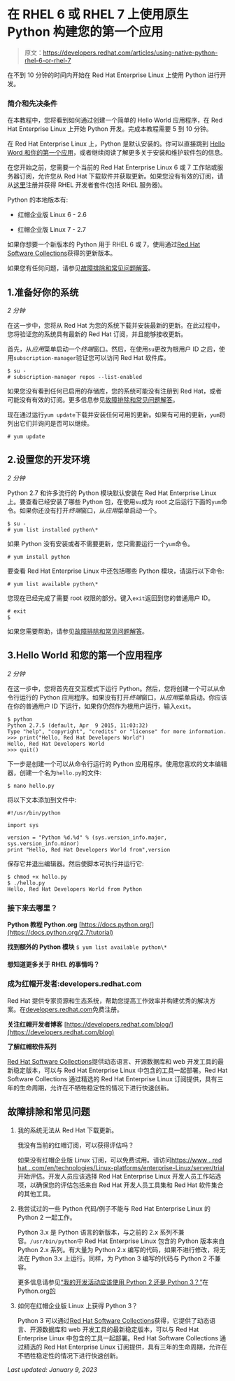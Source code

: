 # 在 RHEL 6 或 RHEL 7 上使用原生 Python 构建您的第一个应用

> 原文：<https://developers.redhat.com/articles/using-native-python-rhel-6-or-rhel-7>

在不到 10 分钟的时间内开始在 Red Hat Enterprise Linux 上使用 Python 进行开发。

### 简介和先决条件

在本教程中，您将看到如何通过创建一个简单的 Hello World 应用程序，在 Red Hat Enterprise Linux 上开始 Python 开发。完成本教程需要 5 到 10 分钟。

在 Red Hat Enterprise Linux 上，Python 是默认安装的。你可以直接跳到 [Hello Word 和你的第一个应用](https://developers.redhat.com/products/rhel/get-started-rhel7-python/#Hello%20Word%20and%20your%20first%20application)，或者继续阅读了解更多关于安装和维护软件包的信息。

在您开始之前，您需要一个当前的 Red Hat Enterprise Linux 6 或 7 工作站或服务器订阅，允许您从 Red Hat 下载软件并获取更新。如果您没有有效的订阅，请从[这里](https://developers.redhat.com/downloads/)注册并获得 RHEL 开发者套件(包括 RHEL 服务器)。

Python 的本地版本有:

*   红帽企业版 Linux 6 - 2.6

*   红帽企业版 Linux 7 - 2.7

如果你想要一个新版本的 Python 用于 RHEL 6 或 7，使用通过[Red Hat Software Collections](https://developers.redhat.com/products/softwarecollections/overview/)获得的更新版本。

如果您有任何问题，请参见[故障排除和常见问题解答](#TroubleshootingandFAQ3)。

## 1.准备好你的系统

*2 分钟*

在这一步中，您将从 Red Hat 为您的系统下载并安装最新的更新。在此过程中，您将验证您的系统具有最新的 Red Hat 订阅，并且能够接收更新。

首先，从*应用*菜单启动一个*终端*窗口。然后，在使用`su`更改为根用户 ID 之后，使用`subscription-manager`验证您可以访问 Red Hat 软件库。

```
$ su -
# subscription-manager repos --list-enabled
```

如果您没有看到任何已启用的存储库，您的系统可能没有注册到 Red Hat，或者可能没有有效的订阅。更多信息参见[故障排除和常见问题解答](#TroubleshootingandFAQ3)。

现在通过运行`yum update`下载并安装任何可用的更新。如果有可用的更新，`yum`将列出它们并询问是否可以继续。

`# yum update`

## 2.设置您的开发环境

*2 分钟*

Python 2.7 和许多流行的 Python 模块默认安装在 Red Hat Enterprise Linux 上。要查看已经安装了哪些 Python 包，在使用`su`成为 root 之后运行下面的`yum`命令。如果你还没有打开*终端*窗口，从*应用*菜单启动一个。

```
$ su -
# yum list installed python\*
```

如果 Python 没有安装或者不需要更新，您只需要运行一个`yum`命令。

`# yum install python`

要查看 Red Hat Enterprise Linux 中还包括哪些 Python 模块，请运行以下命令:

`# yum list available python\*`

您现在已经完成了需要 root 权限的部分。键入`exit`返回到您的普通用户 ID。

```
# exit
$
```

如果您需要帮助，请参见[故障排除和常见问题解答](https://developers.redhat.com/products/rhel/get-started-rhel7-python/#troubleshooting)。

## 3.Hello World 和您的第一个应用程序

*2 分钟*

在这一步中，您将首先在交互模式下运行 Python。然后，您将创建一个可以从命令行运行的 Python 应用程序。如果没有打开*终端*窗口，从*应用*菜单启动。你应该在你的普通用户 ID 下运行，如果你仍然作为根用户运行，输入`exit`。

```
$ python
Python 2.7.5 (default, Apr  9 2015, 11:03:32)
Type "help", "copyright", "credits" or "license" for more information.
>>> print("Hello, Red Hat Developers World")
Hello, Red Hat Developers World
>>> quit()
```

下一步是创建一个可以从命令行运行的 Python 应用程序。使用您喜欢的文本编辑器，创建一个名为`hello.py`的文件:

`$ nano hello.py`

将以下文本添加到文件中:

```
#!/usr/bin/python

import sys

version = "Python %d.%d" % (sys.version_info.major, sys.version_info.minor)
print "Hello, Red Hat Developers World from",version
```

保存它并退出编辑器。然后使脚本可执行并运行它:

```
$ chmod +x hello.py
$ ./hello.py
Hello, Red Hat Developers World from Python
```

### 接下来去哪里？

**Python 教程 Python.org**
[https://docs.python.org/](https://docs.python.org/2.7/tutorial)

**找到额外的 Python 模块**
`$ yum list available python\*`

#### 想知道更多关于 RHEL 的事情吗？

### 成为红帽开发者:developers.redhat.com

Red Hat 提供专家资源和生态系统，帮助您提高工作效率并构建优秀的解决方案。在[developers.redhat.com](https://developers.redhat.com/)免费注册。

**关注红帽开发者博客**
[https://developers.redhat.com/blog/](https://developers.redhat.com/blog)

**了解红帽软件系列**

[Red Hat Software Collections](https://access.redhat.com/products/Red_Hat_Enterprise_Linux/Developer/#dev-page=5)提供动态语言、开源数据库和 web 开发工具的最新稳定版本，可以与 Red Hat Enterprise Linux 中包含的工具一起部署。Red Hat Software Collections 通过精选的 Red Hat Enterprise Linux 订阅提供，具有三年的生命周期，允许在不牺牲稳定性的情况下进行快速创新。

## 故障排除和常见问题

1.  我的系统无法从 Red Hat 下载更新。

    我没有当前的红帽订阅，可以获得评估吗？

    如果没有红帽企业版 Linux 订阅，可以免费试用。请访问[https://www . red hat . com/en/technologies/Linux-platforms/enterprise-Linux/server/trial](https://www.redhat.com/en/technologies/linux-platforms/enterprise-linux/server/trial)开始评估。开发人员应该选择 Red Hat Enterprise Linux 开发人员工作站选项，以确保您的评估包括来自 Red Hat 开发人员工具集和 Red Hat 软件集合的其他工具。

2.  我尝试过的一些 Python 代码/例子不能与 Red Hat Enterprise Linux 的 Python 2 一起工作。

    Python 3.x 是 Python 语言的新版本，与之前的 2.x 系列不兼容。`/usr/bin/python`中 Red Hat Enterprise Linux 包含的 Python 版本来自 Python 2.x 系列。有大量为 Python 2.x 编写的代码，如果不进行修改，将无法在 Python 3.x 上运行。同样，为 Python 3 编写的代码与 Python 2 不兼容。

    更多信息请参见[“我的开发活动应该使用 Python 2 还是 Python 3？”](https://wiki.python.org/moin/Python2orPython3)在 Python.org[的](https://python.org/)

3.  如何在红帽企业版 Linux 上获得 Python 3？

    Python 3 可以通过[Red Hat Software Collections](https://access.redhat.com/products/Red_Hat_Enterprise_Linux/Developer/#dev-page=5)获得，它提供了动态语言、开源数据库和 web 开发工具的最新稳定版本，可以与 Red Hat Enterprise Linux 中包含的工具一起部署。Red Hat Software Collections 通过精选的 Red Hat Enterprise Linux 订阅提供，具有三年的生命周期，允许在不牺牲稳定性的情况下进行快速创新。

*Last updated: January 9, 2023*